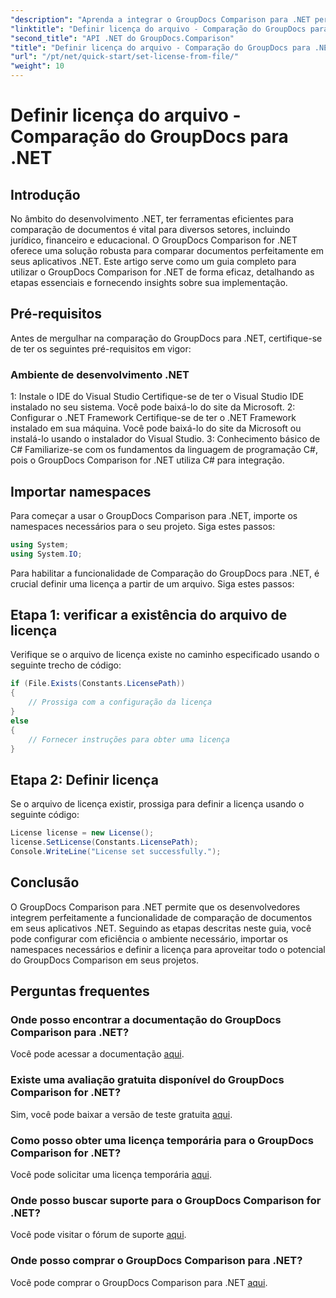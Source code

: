 ```yaml
---
"description": "Aprenda a integrar o GroupDocs Comparison para .NET perfeitamente aos seus aplicativos. Configure, importe namespaces e compare documentos sem esforço."
"linktitle": "Definir licença do arquivo - Comparação do GroupDocs para .NET"
"second_title": "API .NET do GroupDocs.Comparison"
"title": "Definir licença do arquivo - Comparação do GroupDocs para .NET"
"url": "/pt/net/quick-start/set-license-from-file/"
"weight": 10
---
```


# Definir licença do arquivo - Comparação do GroupDocs para .NET

## Introdução
No âmbito do desenvolvimento .NET, ter ferramentas eficientes para comparação de documentos é vital para diversos setores, incluindo jurídico, financeiro e educacional. O GroupDocs Comparison for .NET oferece uma solução robusta para comparar documentos perfeitamente em seus aplicativos .NET. Este artigo serve como um guia completo para utilizar o GroupDocs Comparison for .NET de forma eficaz, detalhando as etapas essenciais e fornecendo insights sobre sua implementação.
## Pré-requisitos
Antes de mergulhar na comparação do GroupDocs para .NET, certifique-se de ter os seguintes pré-requisitos em vigor:
### Ambiente de desenvolvimento .NET
1: Instale o IDE do Visual Studio
Certifique-se de ter o Visual Studio IDE instalado no seu sistema. Você pode baixá-lo do site da Microsoft.
2: Configurar o .NET Framework
Certifique-se de ter o .NET Framework instalado em sua máquina. Você pode baixá-lo do site da Microsoft ou instalá-lo usando o instalador do Visual Studio.
3: Conhecimento básico de C#
Familiarize-se com os fundamentos da linguagem de programação C#, pois o GroupDocs Comparison for .NET utiliza C# para integração.

## Importar namespaces
Para começar a usar o GroupDocs Comparison para .NET, importe os namespaces necessários para o seu projeto. Siga estes passos:
```csharp
using System;
using System.IO;
```

Para habilitar a funcionalidade de Comparação do GroupDocs para .NET, é crucial definir uma licença a partir de um arquivo. Siga estes passos:
## Etapa 1: verificar a existência do arquivo de licença
Verifique se o arquivo de licença existe no caminho especificado usando o seguinte trecho de código:
```csharp
if (File.Exists(Constants.LicensePath))
{
    // Prossiga com a configuração da licença
}
else
{
    // Fornecer instruções para obter uma licença
}
```
## Etapa 2: Definir licença
Se o arquivo de licença existir, prossiga para definir a licença usando o seguinte código:
```csharp
License license = new License();
license.SetLicense(Constants.LicensePath);
Console.WriteLine("License set successfully.");
```

## Conclusão
O GroupDocs Comparison para .NET permite que os desenvolvedores integrem perfeitamente a funcionalidade de comparação de documentos em seus aplicativos .NET. Seguindo as etapas descritas neste guia, você pode configurar com eficiência o ambiente necessário, importar os namespaces necessários e definir a licença para aproveitar todo o potencial do GroupDocs Comparison em seus projetos.
## Perguntas frequentes
### Onde posso encontrar a documentação do GroupDocs Comparison para .NET?
Você pode acessar a documentação [aqui](https://tutorials.groupdocs.com/comparison/net/).
### Existe uma avaliação gratuita disponível do GroupDocs Comparison for .NET?
Sim, você pode baixar a versão de teste gratuita [aqui](https://releases.groupdocs.com/).
### Como posso obter uma licença temporária para o GroupDocs Comparison for .NET?
Você pode solicitar uma licença temporária [aqui](https://purchase.groupdocs.com/temporary-license/).
### Onde posso buscar suporte para o GroupDocs Comparison for .NET?
Você pode visitar o fórum de suporte [aqui](https://forum.groupdocs.com/c/comparison/12).
### Onde posso comprar o GroupDocs Comparison para .NET?
Você pode comprar o GroupDocs Comparison para .NET [aqui](https://purchase.groupdocs.com/buy).
